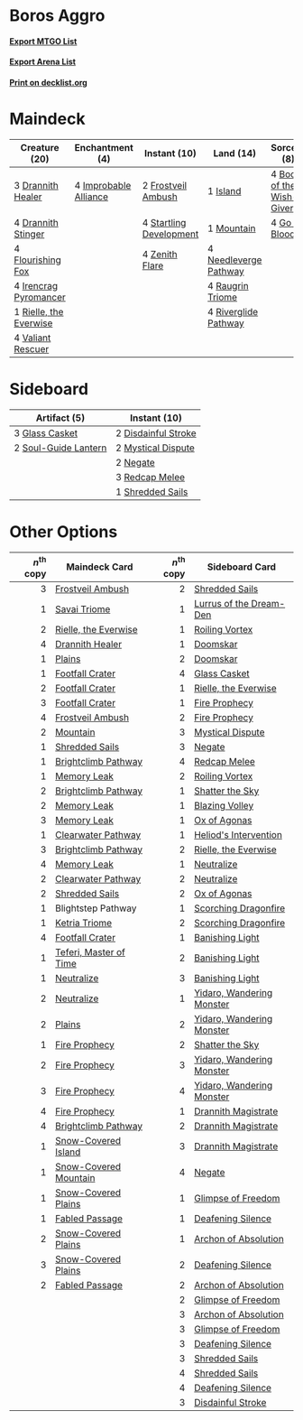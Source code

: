 # Boros Aggro

#### [Export MTGO List](../collection/Boros%20Aggro/Boros%20Aggro.txt)
#### [Export Arena List](../collection/Boros%20Aggro/Boros%20Aggro_arena.txt)
#### [Print on decklist.org](http://decklist.org/?deckmain=4%09Boon%20of%20the%20Wish-Giver%0A3%09Drannith%20Healer%0A4%09Drannith%20Stinger%0A4%09Flourishing%20Fox%0A2%09Frostveil%20Ambush%0A4%09Go%20for%20Blood%0A4%09Hengegate%20Pathway%0A4%09Improbable%20Alliance%0A4%09Irencrag%20Pyromancer%0A1%09Island%0A1%09Mountain%0A4%09Needleverge%20Pathway%0A4%09Raugrin%20Triome%0A1%09Rielle,%20the%20Everwise%0A4%09Riverglide%20Pathway%0A4%09Startling%20Development%0A4%09Valiant%20Rescuer%0A4%09Zenith%20Flare&deckside=2%09Disdainful%20Stroke%0A3%09Glass%20Casket%0A2%09Mystical%20Dispute%0A2%09Negate%0A3%09Redcap%20Melee%0A1%09Shredded%20Sails%0A2%09Soul-Guide%20Lantern)
# Maindeck

|                                          Creature (20)                                          |                                        Enchantment (4)                                         |                                           Instant (10)                                           |                                           Land (14)                                            |                                            Sorcery (8)                                            |    Unknown (4)    |
|-------------------------------------------------------------------------------------------------|------------------------------------------------------------------------------------------------|--------------------------------------------------------------------------------------------------|------------------------------------------------------------------------------------------------|---------------------------------------------------------------------------------------------------|-------------------|
|3 [Drannith Healer](http://gatherer.wizards.com/Pages/Card/Details.aspx?multiverseid=479530)     |4 [Improbable Alliance](http://gatherer.wizards.com/Pages/Card/Details.aspx?multiverseid=473155)|2 [Frostveil Ambush](http://gatherer.wizards.com/Pages/Card/Details.aspx?multiverseid=479572)     |1 [Island](http://gatherer.wizards.com/Pages/Card/Details.aspx?multiverseid=439857)             |4 [Boon of the Wish-Giver](http://gatherer.wizards.com/Pages/Card/Details.aspx?multiverseid=479563)|4 Hengegate Pathway|
|4 [Drannith Stinger](http://gatherer.wizards.com/Pages/Card/Details.aspx?multiverseid=479633)    |                                                                                                |4 [Startling Development](http://gatherer.wizards.com/Pages/Card/Details.aspx?multiverseid=479588)|1 [Mountain](http://gatherer.wizards.com/Pages/Card/Details.aspx?multiverseid=439859)           |4 [Go for Blood](http://gatherer.wizards.com/Pages/Card/Details.aspx?multiverseid=479642)          |                   |
|4 [Flourishing Fox](http://gatherer.wizards.com/Pages/Card/Details.aspx?multiverseid=479533)     |                                                                                                |4 [Zenith Flare](http://gatherer.wizards.com/Pages/Card/Details.aspx?multiverseid=479737)         |4 [Needleverge Pathway](http://gatherer.wizards.com/Pages/Card/Details.aspx?multiverseid=491918)|                                                                                                   |                   |
|4 [Irencrag Pyromancer](http://gatherer.wizards.com/Pages/Card/Details.aspx?multiverseid=473090) |                                                                                                |                                                                                                  |4 [Raugrin Triome](http://gatherer.wizards.com/Pages/Card/Details.aspx?multiverseid=479771)     |                                                                                                   |                   |
|1 [Rielle, the Everwise](http://gatherer.wizards.com/Pages/Card/Details.aspx?multiverseid=479723)|                                                                                                |                                                                                                  |4 [Riverglide Pathway](http://gatherer.wizards.com/Pages/Card/Details.aspx?multiverseid=491920) |                                                                                                   |                   |
|4 [Valiant Rescuer](http://gatherer.wizards.com/Pages/Card/Details.aspx?multiverseid=479556)     |                                                                                                |                                                                                                  |                                                                                                |                                                                                                   |                   |


# Sideboard

|                                         Artifact (5)                                          |                                         Instant (10)                                         |
|-----------------------------------------------------------------------------------------------|----------------------------------------------------------------------------------------------|
|3 [Glass Casket](http://gatherer.wizards.com/Pages/Card/Details.aspx?multiverseid=472977)      |2 [Disdainful Stroke](http://gatherer.wizards.com/Pages/Card/Details.aspx?multiverseid=420705)|
|2 [Soul-Guide Lantern](http://gatherer.wizards.com/Pages/Card/Details.aspx?multiverseid=476488)|2 [Mystical Dispute](http://gatherer.wizards.com/Pages/Card/Details.aspx?multiverseid=473020) |
|                                                                                               |2 [Negate](http://gatherer.wizards.com/Pages/Card/Details.aspx?multiverseid=423707)           |
|                                                                                               |3 [Redcap Melee](http://gatherer.wizards.com/Pages/Card/Details.aspx?multiverseid=473097)     |
|                                                                                               |1 [Shredded Sails](http://gatherer.wizards.com/Pages/Card/Details.aspx?multiverseid=479656)   |


# Other Options

|*n*<sup>th</sup> copy|                                          Maindeck Card                                          |*n*<sup>th</sup> copy|                                           Sideboard Card                                           |
|--------------------:|-------------------------------------------------------------------------------------------------|--------------------:|----------------------------------------------------------------------------------------------------|
|                    3|[Frostveil Ambush](http://gatherer.wizards.com/Pages/Card/Details.aspx?multiverseid=479572)      |                    2|[Shredded Sails](http://gatherer.wizards.com/Pages/Card/Details.aspx?multiverseid=479656)           |
|                    1|[Savai Triome](http://gatherer.wizards.com/Pages/Card/Details.aspx?multiverseid=479773)          |                    1|[Lurrus of the Dream-Den](http://gatherer.wizards.com/Pages/Card/Details.aspx?multiverseid=479746)  |
|                    2|[Rielle, the Everwise](http://gatherer.wizards.com/Pages/Card/Details.aspx?multiverseid=479723)  |                    1|[Roiling Vortex](http://gatherer.wizards.com/Pages/Card/Details.aspx?multiverseid=491797)           |
|                    4|[Drannith Healer](http://gatherer.wizards.com/Pages/Card/Details.aspx?multiverseid=479530)       |                    1|[Doomskar](http://gatherer.wizards.com/Pages/Card/Details.aspx?multiverseid=503613)                 |
|                    1|[Plains](http://gatherer.wizards.com/Pages/Card/Details.aspx?multiverseid=439856)                |                    2|[Doomskar](http://gatherer.wizards.com/Pages/Card/Details.aspx?multiverseid=503613)                 |
|                    1|[Footfall Crater](http://gatherer.wizards.com/Pages/Card/Details.aspx?multiverseid=479638)       |                    4|[Glass Casket](http://gatherer.wizards.com/Pages/Card/Details.aspx?multiverseid=472977)             |
|                    2|[Footfall Crater](http://gatherer.wizards.com/Pages/Card/Details.aspx?multiverseid=479638)       |                    1|[Rielle, the Everwise](http://gatherer.wizards.com/Pages/Card/Details.aspx?multiverseid=479723)     |
|                    3|[Footfall Crater](http://gatherer.wizards.com/Pages/Card/Details.aspx?multiverseid=479638)       |                    1|[Fire Prophecy](http://gatherer.wizards.com/Pages/Card/Details.aspx?multiverseid=479636)            |
|                    4|[Frostveil Ambush](http://gatherer.wizards.com/Pages/Card/Details.aspx?multiverseid=479572)      |                    2|[Fire Prophecy](http://gatherer.wizards.com/Pages/Card/Details.aspx?multiverseid=479636)            |
|                    2|[Mountain](http://gatherer.wizards.com/Pages/Card/Details.aspx?multiverseid=439859)              |                    3|[Mystical Dispute](http://gatherer.wizards.com/Pages/Card/Details.aspx?multiverseid=473020)         |
|                    1|[Shredded Sails](http://gatherer.wizards.com/Pages/Card/Details.aspx?multiverseid=479656)        |                    3|[Negate](http://gatherer.wizards.com/Pages/Card/Details.aspx?multiverseid=423707)                   |
|                    1|[Brightclimb Pathway](http://gatherer.wizards.com/Pages/Card/Details.aspx?multiverseid=491911)   |                    4|[Redcap Melee](http://gatherer.wizards.com/Pages/Card/Details.aspx?multiverseid=473097)             |
|                    1|[Memory Leak](http://gatherer.wizards.com/Pages/Card/Details.aspx?multiverseid=479615)           |                    2|[Roiling Vortex](http://gatherer.wizards.com/Pages/Card/Details.aspx?multiverseid=491797)           |
|                    2|[Brightclimb Pathway](http://gatherer.wizards.com/Pages/Card/Details.aspx?multiverseid=491911)   |                    1|[Shatter the Sky](http://gatherer.wizards.com/Pages/Card/Details.aspx?multiverseid=476288)          |
|                    2|[Memory Leak](http://gatherer.wizards.com/Pages/Card/Details.aspx?multiverseid=479615)           |                    1|[Blazing Volley](http://gatherer.wizards.com/Pages/Card/Details.aspx?multiverseid=426821)           |
|                    3|[Memory Leak](http://gatherer.wizards.com/Pages/Card/Details.aspx?multiverseid=479615)           |                    1|[Ox of Agonas](http://gatherer.wizards.com/Pages/Card/Details.aspx?multiverseid=476398)             |
|                    1|[Clearwater Pathway](http://gatherer.wizards.com/Pages/Card/Details.aspx?multiverseid=491913)    |                    1|[Heliod's Intervention](http://gatherer.wizards.com/Pages/Card/Details.aspx?multiverseid=476270)    |
|                    3|[Brightclimb Pathway](http://gatherer.wizards.com/Pages/Card/Details.aspx?multiverseid=491911)   |                    2|[Rielle, the Everwise](http://gatherer.wizards.com/Pages/Card/Details.aspx?multiverseid=479723)     |
|                    4|[Memory Leak](http://gatherer.wizards.com/Pages/Card/Details.aspx?multiverseid=479615)           |                    1|[Neutralize](http://gatherer.wizards.com/Pages/Card/Details.aspx?multiverseid=479579)               |
|                    2|[Clearwater Pathway](http://gatherer.wizards.com/Pages/Card/Details.aspx?multiverseid=491913)    |                    2|[Neutralize](http://gatherer.wizards.com/Pages/Card/Details.aspx?multiverseid=479579)               |
|                    2|[Shredded Sails](http://gatherer.wizards.com/Pages/Card/Details.aspx?multiverseid=479656)        |                    2|[Ox of Agonas](http://gatherer.wizards.com/Pages/Card/Details.aspx?multiverseid=476398)             |
|                    1|Blightstep Pathway                                                                               |                    1|[Scorching Dragonfire](http://gatherer.wizards.com/Pages/Card/Details.aspx?multiverseid=473101)     |
|                    1|[Ketria Triome](http://gatherer.wizards.com/Pages/Card/Details.aspx?multiverseid=479770)         |                    2|[Scorching Dragonfire](http://gatherer.wizards.com/Pages/Card/Details.aspx?multiverseid=473101)     |
|                    4|[Footfall Crater](http://gatherer.wizards.com/Pages/Card/Details.aspx?multiverseid=479638)       |                    1|[Banishing Light](http://gatherer.wizards.com/Pages/Card/Details.aspx?multiverseid=405135)          |
|                    1|[Teferi, Master of Time](http://gatherer.wizards.com/Pages/Card/Details.aspx?multiverseid=489165)|                    2|[Banishing Light](http://gatherer.wizards.com/Pages/Card/Details.aspx?multiverseid=405135)          |
|                    1|[Neutralize](http://gatherer.wizards.com/Pages/Card/Details.aspx?multiverseid=479579)            |                    3|[Banishing Light](http://gatherer.wizards.com/Pages/Card/Details.aspx?multiverseid=405135)          |
|                    2|[Neutralize](http://gatherer.wizards.com/Pages/Card/Details.aspx?multiverseid=479579)            |                    1|[Yidaro, Wandering Monster](http://gatherer.wizards.com/Pages/Card/Details.aspx?multiverseid=479661)|
|                    2|[Plains](http://gatherer.wizards.com/Pages/Card/Details.aspx?multiverseid=439856)                |                    2|[Yidaro, Wandering Monster](http://gatherer.wizards.com/Pages/Card/Details.aspx?multiverseid=479661)|
|                    1|[Fire Prophecy](http://gatherer.wizards.com/Pages/Card/Details.aspx?multiverseid=479636)         |                    2|[Shatter the Sky](http://gatherer.wizards.com/Pages/Card/Details.aspx?multiverseid=476288)          |
|                    2|[Fire Prophecy](http://gatherer.wizards.com/Pages/Card/Details.aspx?multiverseid=479636)         |                    3|[Yidaro, Wandering Monster](http://gatherer.wizards.com/Pages/Card/Details.aspx?multiverseid=479661)|
|                    3|[Fire Prophecy](http://gatherer.wizards.com/Pages/Card/Details.aspx?multiverseid=479636)         |                    4|[Yidaro, Wandering Monster](http://gatherer.wizards.com/Pages/Card/Details.aspx?multiverseid=479661)|
|                    4|[Fire Prophecy](http://gatherer.wizards.com/Pages/Card/Details.aspx?multiverseid=479636)         |                    1|[Drannith Magistrate](http://gatherer.wizards.com/Pages/Card/Details.aspx?multiverseid=479531)      |
|                    4|[Brightclimb Pathway](http://gatherer.wizards.com/Pages/Card/Details.aspx?multiverseid=491911)   |                    2|[Drannith Magistrate](http://gatherer.wizards.com/Pages/Card/Details.aspx?multiverseid=479531)      |
|                    1|[Snow-Covered Island](http://gatherer.wizards.com/Pages/Card/Details.aspx?multiverseid=121130)   |                    3|[Drannith Magistrate](http://gatherer.wizards.com/Pages/Card/Details.aspx?multiverseid=479531)      |
|                    1|[Snow-Covered Mountain](http://gatherer.wizards.com/Pages/Card/Details.aspx?multiverseid=121233) |                    4|[Negate](http://gatherer.wizards.com/Pages/Card/Details.aspx?multiverseid=423707)                   |
|                    1|[Snow-Covered Plains](http://gatherer.wizards.com/Pages/Card/Details.aspx?multiverseid=121267)   |                    1|[Glimpse of Freedom](http://gatherer.wizards.com/Pages/Card/Details.aspx?multiverseid=476301)       |
|                    1|[Fabled Passage](http://gatherer.wizards.com/Pages/Card/Details.aspx?multiverseid=473206)        |                    1|[Deafening Silence](http://gatherer.wizards.com/Pages/Card/Details.aspx?multiverseid=472972)        |
|                    2|[Snow-Covered Plains](http://gatherer.wizards.com/Pages/Card/Details.aspx?multiverseid=121267)   |                    1|[Archon of Absolution](http://gatherer.wizards.com/Pages/Card/Details.aspx?multiverseid=472965)     |
|                    3|[Snow-Covered Plains](http://gatherer.wizards.com/Pages/Card/Details.aspx?multiverseid=121267)   |                    2|[Deafening Silence](http://gatherer.wizards.com/Pages/Card/Details.aspx?multiverseid=472972)        |
|                    2|[Fabled Passage](http://gatherer.wizards.com/Pages/Card/Details.aspx?multiverseid=473206)        |                    2|[Archon of Absolution](http://gatherer.wizards.com/Pages/Card/Details.aspx?multiverseid=472965)     |
|                     |                                                                                                 |                    2|[Glimpse of Freedom](http://gatherer.wizards.com/Pages/Card/Details.aspx?multiverseid=476301)       |
|                     |                                                                                                 |                    3|[Archon of Absolution](http://gatherer.wizards.com/Pages/Card/Details.aspx?multiverseid=472965)     |
|                     |                                                                                                 |                    3|[Glimpse of Freedom](http://gatherer.wizards.com/Pages/Card/Details.aspx?multiverseid=476301)       |
|                     |                                                                                                 |                    3|[Deafening Silence](http://gatherer.wizards.com/Pages/Card/Details.aspx?multiverseid=472972)        |
|                     |                                                                                                 |                    3|[Shredded Sails](http://gatherer.wizards.com/Pages/Card/Details.aspx?multiverseid=479656)           |
|                     |                                                                                                 |                    4|[Shredded Sails](http://gatherer.wizards.com/Pages/Card/Details.aspx?multiverseid=479656)           |
|                     |                                                                                                 |                    4|[Deafening Silence](http://gatherer.wizards.com/Pages/Card/Details.aspx?multiverseid=472972)        |
|                     |                                                                                                 |                    3|[Disdainful Stroke](http://gatherer.wizards.com/Pages/Card/Details.aspx?multiverseid=420705)        |


